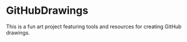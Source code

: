 # GitHubDrawings
This is a fun art project featuring tools and resources for creating GitHub drawings.
